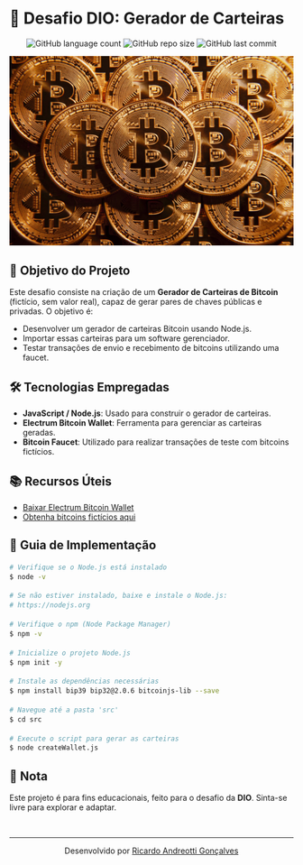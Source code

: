 <!-- Projeto Finalizado -->
# 💼 Desafio DIO: Gerador de Carteiras
<p align="center">
  <!-- Contador de linguagens do GitHub -->
  <img alt="GitHub language count" src="https://img.shields.io/github/languages/count/devAndreotti/dio-wallet-generator?color=FFF&labelColor=c58741&style=flat-square">
  <!-- Tamanho do repositório no GitHub -->
  <img alt="GitHub repo size" src="https://img.shields.io/github/repo-size/devAndreotti/dio-wallet-generator?color=FFF&labelColor=c58741&style=flat-square">
  <!-- Último commit no GitHub -->
  <img alt="GitHub last commit" src="https://img.shields.io/github/last-commit/devAndreotti/dio-wallet-generator?color=FFF&labelColor=c58741&style=flat-square">
</p>

<div align="center">
  <img src="Thumb.jfif" alt="Bitcoin Banner"/>
</div>

## 🎯 Objetivo do Projeto
Este desafio consiste na criação de um **Gerador de Carteiras de Bitcoin** (fictício, sem valor real), capaz de gerar pares de chaves públicas e privadas. O objetivo é:
- Desenvolver um gerador de carteiras Bitcoin usando Node.js.
- Importar essas carteiras para um software gerenciador.
- Testar transações de envio e recebimento de bitcoins utilizando uma faucet.

## 🛠 Tecnologias Empregadas
- **JavaScript / Node.js**: Usado para construir o gerador de carteiras.
- **Electrum Bitcoin Wallet**: Ferramenta para gerenciar as carteiras geradas.
- **Bitcoin Faucet**: Utilizado para realizar transações de teste com bitcoins fictícios.

## 📚 Recursos Úteis
- [Baixar Electrum Bitcoin Wallet](https://electrum.org/#download)
- [Obtenha bitcoins fictícios aqui](https://bitcoinfaucet.uo1.net)

## 🧭 Guia de Implementação
```bash
# Verifique se o Node.js está instalado
$ node -v

# Se não estiver instalado, baixe e instale o Node.js:
# https://nodejs.org

# Verifique o npm (Node Package Manager)
$ npm -v

# Inicialize o projeto Node.js
$ npm init -y

# Instale as dependências necessárias
$ npm install bip39 bip32@2.0.6 bitcoinjs-lib --save

# Navegue até a pasta 'src'
$ cd src

# Execute o script para gerar as carteiras
$ node createWallet.js
```

## 📝 Nota
Este projeto é para fins educacionais, feito para o desafio da **DIO**. Sinta-se livre para explorar e adaptar.

<br>

---
<p align="center"> Desenvolvido por <a href="https://github.com/devAndreotti">Ricardo Andreotti Gonçalves</a> </p>
